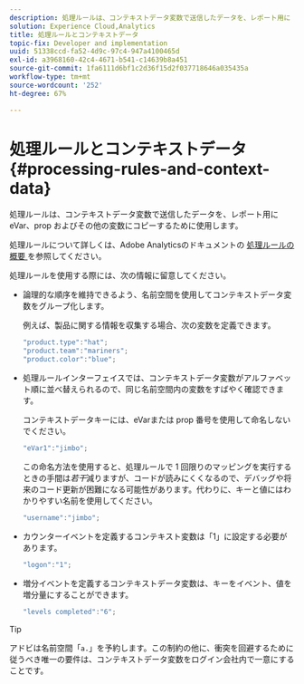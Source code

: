 ```yaml
---
description: 処理ルールは、コンテキストデータ変数で送信したデータを、レポート用に eVar、prop およびその他の変数にコピーするために使用します。
solution: Experience Cloud,Analytics
title: 処理ルールとコンテキストデータ
topic-fix: Developer and implementation
uuid: 51338ccd-fa52-4d9c-97c4-947a4100465d
exl-id: a3968160-42c4-4671-b541-c14639b8a451
source-git-commit: 1fa6111d6bf1c2d36f15d2f037718646a035435a
workflow-type: tm+mt
source-wordcount: '252'
ht-degree: 67%

---
```


# 処理ルールとコンテキストデータ {#processing-rules-and-context-data}

処理ルールは、コンテキストデータ変数で送信したデータを、レポート用に eVar、prop およびその他の変数にコピーするために使用します。

処理ルールについて詳しくは、Adobe Analyticsのドキュメントの [ 処理ルールの概要 ](https://experienceleague.adobe.com/docs/analytics/admin/admin-tools/processing-rules/processing-rules.html) を参照してください。

処理ルールを使用する際には、次の情報に留意してください。

* 論理的な順序を維持できるよう、名前空間を使用してコンテキストデータ変数をグループ化します。

   例えば、製品に関する情報を収集する場合、次の変数を定義できます。

   ```js
   "product.type":"hat";
   "product.team":"mariners";
   "product.color":"blue";
   ```

* 処理ルールインターフェイスでは、コンテキストデータ変数がアルファベット順に並べ替えられるので、同じ名前空間内の変数をすばやく確認できます。

   コンテキストデータキーには、eVarまたは prop 番号を使用して命名しないでください。

   ```js
   "eVar1":"jimbo";
   ```

   この命名方法を使用すると、処理ルールで 1 回限りのマッピングを実行するときの手間は&#x200B;*若干*&#x200B;減りますが、コードが読みにくくなるので、デバッグや将来のコード更新が困難になる可能性があります。代わりに、キーと値にはわかりやすい名前を使用してください。

   ```js
   "username":"jimbo";
   ```

* カウンターイベントを定義するコンテキスト変数は「1」に設定する必要があります。

   ```js
   "logon":"1";
   ```

* 増分イベントを定義するコンテキストデータ変数は、キーをイベント、値を増分量にすることができます。

   ```js
   "levels completed":"6";
   ```

>[!TIP]
>
>アドビは名前空間「`a.`」を予約します。この制約の他に、衝突を回避するために従うべき唯一の要件は、コンテキストデータ変数をログイン会社内で一意にすることです。
